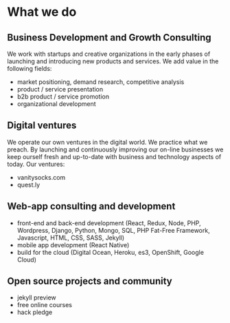 # What we do

## Business Development and Growth Consulting

We work with startups and creative organizations in the early phases of launching and introducing new products and services. We add value in the following fields:
- market positioning, demand research, competitive analysis
- product / service presentation
- b2b product / service promotion
- organizational development

## Digital ventures

We operate our own ventures in the digital world. We practice what we preach. By launching and continuously improving our on-line businesses we keep ourself fresh and up-to-date with business and technology aspects of today. Our ventures:
- vanitysocks.com
- quest.ly

## Web-app consulting and development
- front-end and back-end development (React, Redux, Node, PHP, Wordpress, Django, Python, Mongo, SQL, PHP Fat-Free Framework, Javascript, HTML, CSS, SASS, Jekyll)
- mobile app development (React Native)       
- build for the cloud (Digital Ocean, Heroku, es3, OpenShift, Google Cloud)

## Open source projects and community
- jekyll preview
- free online courses
- hack pledge
